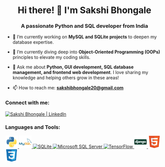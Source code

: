 <h1 align="center">Hi there! 👋 I'm Sakshi Bhongale</h1>
<h3 align="center">A passionate Python and SQL developer from India</h3>

- 🔭 I’m currently working on **MySQL and SQLite projects** to deepen my database expertise.
  
- 🌱 I’m currently diving deep into **Object-Oriented Programming (OOPs)** principles to elevate my coding skills.

- 💬 Ask me about **Python, GUI development, SQL database management, and frontend web development**. I love sharing my knowledge and helping others grow in these areas!

- 📫 How to reach me: **sakshibhongale20@gmail.com**

<h3 align="left">Connect with me:</h3>
<p align="left">
  <a href="https://linkedin.com/in/sakshi-bhongale" target="_blank">
    <img align="center" src="https://raw.githubusercontent.com/rahuldkjain/github-profile-readme-generator/master/src/images/icons/Social/linked-in-alt.svg" alt="Sakshi Bhongale | LinkedIn" height="30" width="40" />
  </a>
</p>

<h3 align="left">Languages and Tools:</h3>
<p align="left"> 
  <a href="https://www.python.org" target="_blank" rel="noreferrer"> 
    <img src="https://raw.githubusercontent.com/devicons/devicon/master/icons/python/python-original.svg" alt="Python" width="40" height="40"/> 
  </a>
  <a href="https://www.mysql.com/" target="_blank" rel="noreferrer"> 
    <img src="https://raw.githubusercontent.com/devicons/devicon/master/icons/mysql/mysql-original-wordmark.svg" alt="MySQL" width="40" height="40"/> 
  </a> 
  <a href="https://www.sqlite.org/index.html" target="_blank" rel="noreferrer"> 
    <img src="https://www.vectorlogo.zone/logos/sqlite/sqlite-icon.svg" alt="SQLite" width="40" height="40"/> 
  </a>
  <a href="https://www.microsoft.com/en-us/sql-server" target="_blank" rel="noreferrer"> 
    <img src="https://www.svgrepo.com/show/303229/microsoft-sql-server-logo.svg" alt="Microsoft SQL Server" width="40" height="40"/> 
  </a> 
  <a href="https://www.tensorflow.org" target="_blank" rel="noreferrer"> 
    <img src="https://www.vectorlogo.zone/logos/tensorflow/tensorflow-icon.svg" alt="TensorFlow" width="40" height="40"/> 
  </a> 
  <a href="https://www.djangoproject.com" target="_blank" rel="noreferrer"> 
    <img src="https://raw.githubusercontent.com/devicons/devicon/master/icons/django/django-original.svg" alt="Django" width="40" height="40"/> 
  </a>
  <a href="https://developer.mozilla.org/en-US/docs/Web/Guide/HTML/HTML5" target="_blank" rel="noreferrer"> 
    <img src="https://raw.githubusercontent.com/devicons/devicon/master/icons/html5/html5-original.svg" alt="HTML5" width="40" height="40"/> 
  </a>
  <a href="https://www.w3schools.com/css/" target="_blank" rel="noreferrer"> 
    <img src="https://raw.githubusercontent.com/devicons/devicon/master/icons/css3/css3-original.svg" alt="CSS3" width="40" height="40"/> 
  </a>
</p>
